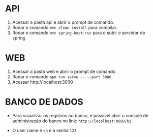# API
1. Acessar a pasta api e abrir o prompt de comando.
1. Rodar o comando `mvn clean install` para compilar.
1. Rodar o comando `mvn spring-boot:run` para o subir o servidor do spring.

# WEB
1. Acessar a pasta web e abrir o prompt de comando.
1. Rodar o comando `npm run serve -- --port 3000`.
1. Acessar http://localhost:3000

# BANCO DE DADOS
- Para visualizar os registros no banco, é possível abrir o console de administração do banco no link: `http://localhost:8080/h2`

- O user name é `sa` e a senha `123`
